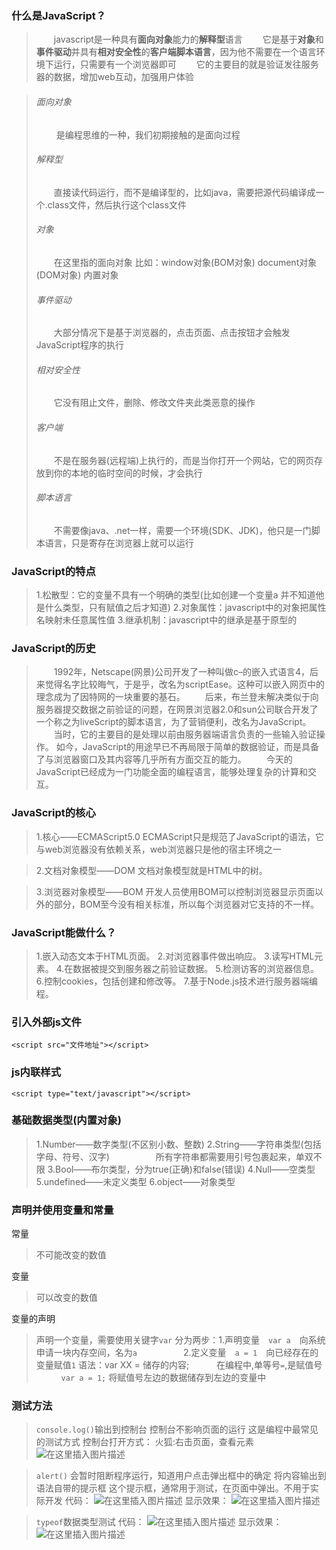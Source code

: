 

### []()什么是JavaScript？

>  javascript是一种具有**面向对象**能力的**解释型**语言
>  它是基于**对象**和**事件驱动**并具有**相对安全性**的**客户端脚本语言**，因为他不需要在一个语言环境下运行，只需要有一个浏览器即可
>  它的主要目的就是验证发往服务器的数据，增加web互动，加强用户体验

>###### []()面向对象
>
>   是编程思维的一种，我们初期接触的是面向过程
>
>###### []()解释型
>
>  直接读代码运行，而不是编译型的，比如java，需要把源代码编译成一个.class文件，然后执行这个class文件
>
>###### []()对象
>
>  在这里指的面向对象 比如：window对象(BOM对象) document对象(DOM对象) 内置对象
>
>###### []()事件驱动
>
>  大部分情况下是基于浏览器的，点击页面、点击按钮才会触发JavaScript程序的执行
>
>###### []()相对安全性
>
>  它没有阻止文件，删除、修改文件夹此类恶意的操作
>
>###### []()客户端
>
>  不是在服务器(远程端)上执行的，而是当你打开一个网站，它的网页存放到你的本地的临时空间的时候，才会执行
>
>###### []()脚本语言
>
>  不需要像java、.net一样，需要一个环境(SDK、JDK)，他只是一门脚本语言，只是寄存在浏览器上就可以运行

### []()JavaScript的特点

>1.松散型：它的变量不具有一个明确的类型(比如创建一个变量a 并不知道他是什么类型，只有赋值之后才知道)
>2.对象属性：javascript中的对象把属性名映射未任意属性值
>3.继承机制：javascript中的继承是基于原型的

### []()JavaScript的历史

>  1992年，Netscape(网景)公司开发了一种叫做c–的嵌入式语言4，后来觉得名字比较晦气，于是乎，改名为scriptEase。这种可以嵌入网页中的理念成为了因特网的一块重要的基石。
>  后来，布兰登未解决类似于向服务器提交数据之前验证的问题，在网景浏览器2.0和sun公司联合开发了一个称之为liveScript的脚本语言，为了营销便利，改名为JavaScript。
>  当时，它的主要目的是处理以前由服务器端语言负责的一些输入验证操作。
>如今，JavaScript的用途早已不再局限于简单的数据验证，而是具备了与浏览器窗口及其内容等几乎所有方面交互的能力。
>  今天的JavaScript已经成为一门功能全面的编程语言，能够处理复杂的计算和交互。

### []()JavaScript的核心

>1.核心——ECMAScript5.0
>ECMAScript只是规范了JavaScript的语法，它与web浏览器没有依赖关系，web浏览器只是他的宿主环境之一

>2.文档对象模型——DOM
>文档对象模型就是HTML中的树。

>3.浏览器对象模型——BOM
>开发人员使用BOM可以控制浏览器显示页面以外的部分，BOM至今没有相关标准，所以每个浏览器对它支持的不一样。

### []()JavaScript能做什么？

>1.嵌入动态文本于HTML页面。
>2.对浏览器事件做出响应。
>3.读写HTML元素。
>4.在数据被提交到服务器之前验证数据。
>5.检测访客的浏览器信息。
>6.控制cookies，包括创建和修改等。
>7.基于Node.js技术进行服务器端编程。

### []()引入外部js文件

`<script src="文件地址"></script>`

### []()js内联样式

`<script type="text/javascript"></script>`

### []()基础数据类型(内置对象)

>1.Number——数字类型(不区别小数、整数)
>2.String——字符串类型(包括字母、符号、汉字)
>     所有字符串都需要用引号包裹起来，单双不限
>3.Bool——布尔类型，分为true(正确)和false(错误)
>4.Null——空类型
>5.undefined——未定义类型
>6.object——对象类型

### []()声明并使用变量和常量

常量

>不可能改变的数值

变量

>可以改变的数值

变量的声明

>声明一个变量，需要使用关键字`var`
>分为两步：1.声明变量 `var a` 向系统申请一块内存空间，名为`a`
>     2.定义变量 `a = 1` 向已经存在的变量赋值`1`
>语法：var XX = 储存的内容;
>     在编程中,单等号`=`,是赋值号
>     `var a = 1;` 将赋值号左边的数据储存到左边的变量中

### []()测试方法

>`console.log()`输出到控制台
>控制台不影响页面的运行
>这是编程中最常见的测试方式
>控制台打开方式：
>火狐:右击页面，查看元素
>![在这里插入图片描述](https://img-blog.csdnimg.cn/2020012318530281.png?x-oss-processimage/watermark,type_ZmFuZ3poZW5naGVpdGk,shadow_10,text_aHR0cHM6Ly9ibG9nLmNzZG4ubmV0L0hCRl9fY2c,size_16,color_FFFFFF,t_70)

>`alert()`
>会暂时阻断程序运行，知道用户点击弹出框中的确定
>将内容输出到语法自带的提示框
>这个提示框，通常用于测试，在页面中弹出。不用于实际开发
>代码：
>![在这里插入图片描述](https://img-blog.csdnimg.cn/20200123185822320.png)
>显示效果：
>![在这里插入图片描述](https://img-blog.csdnimg.cn/20200123185921152.png?x-oss-processimage/watermark,type_ZmFuZ3poZW5naGVpdGk,shadow_10,text_aHR0cHM6Ly9ibG9nLmNzZG4ubmV0L0hCRl9fY2c,size_16,color_FFFFFF,t_70)

>`typeof`数据类型测试
>代码：
>![在这里插入图片描述](https://img-blog.csdnimg.cn/20200123190737777.png)
>显示效果：
>![在这里插入图片描述](https://img-blog.csdnimg.cn/202001231907521.png?x-oss-processimage/watermark,type_ZmFuZ3poZW5naGVpdGk,shadow_10,text_aHR0cHM6Ly9ibG9nLmNzZG4ubmV0L0hCRl9fY2c,size_16,color_FFFFFF,t_70)
